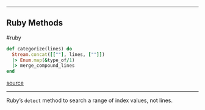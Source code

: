 ----


## Ruby Methods

#ruby 

```ruby
def categorize(lines) do 
  Stream.concat([[""], lines, [""]])
  |> Enum.map(&type_of/1)
  |> merge_compound_lines
end
```

[source](https://pragdave.me/thoughts/active/2014-02-12-pattern-matching-and-parsing.html)

----

Ruby’s `detect` method to search a range of index values, not lines.

